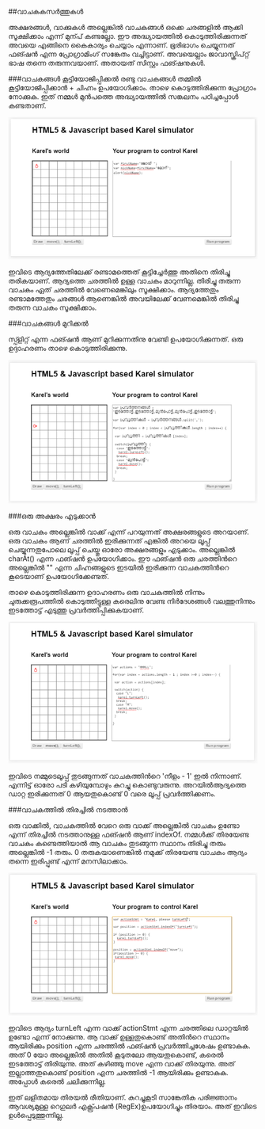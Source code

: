 ##വാചകകസര്‍ത്തുകള്‍

അക്ഷരങ്ങള്‍, വാക്കുകള്‍ അല്ലെങ്കില്‍ വാചകങ്ങള്‍ ഒക്കെ ചരങ്ങളില്‍ ആക്കി സൂക്ഷിക്കാം എന്ന് മുന്പ് കണ്ടല്ലോ. ഈ അദ്ധ്യായത്തില്‍ കൊടുത്തിരിക്കുന്നത് അവയെ എങ്ങിനെ  കൈകാര്യം ചെയ്യാം എന്നാണ്. ഭൂരിഭാഗം ചെയ്യുന്നത് ഫങ്ഷന്‍ എന്ന പ്രോഗ്രാമിംഗ് സങ്കേതം വച്ചിട്ടാണ്. അവയെല്ലാം ജാവാസ്ക്രിപ്റ്റ് ഭാഷ തന്നെ തരുന്നവയാണ്. അതായത് സിസ്റ്റം ഫങ്ഷനുകള്‍.

###വാചകങ്ങള്‍ കൂട്ടിയോജിപ്പിക്കല്‍
രണ്ടു വാചകങ്ങള്‍ തമ്മില്‍ കൂട്ടിയോജിപ്പിക്കാന്‍ + ചിഹ്നം ഉപയോഗിക്കാം. താഴെ കൊടുത്തിരിക്കുന്ന പ്രോഗ്രാം നോക്കുക. ഇത് നമ്മള്‍ മുന്‍പത്തെ അദ്ധ്യായത്തില്‍ സങ്കലനം പഠിച്ചപ്പോള്‍ കണ്ടതാണ്.

![സങ്കലനം](images/ch06/06/02-AddStrings.PNG)

ഇവിടെ ആദ്യത്തേതിലേക്ക് രണ്ടാമത്തെത് കൂട്ടിച്ചേര്‍ത്തു അതിനെ തിരിച്ചു തരികയാണ്. ആദ്യത്തെ ചരത്തില്‍ ഉള്ള വാചകം മാറുന്നില്ല. തിരിച്ചു തരുന്ന വാചകം ഏത് ചരത്തില്‍ വേണെമെങ്കിലും സൂക്ഷിക്കാം. ആദ്യത്തേതും രണ്ടാമത്തേതും ചരങ്ങള്‍ ആണെങ്കില്‍ അവയിലേക്ക് വേണമെങ്കില്‍ തിരിച്ചു തരുന്ന വാചകം സൂക്ഷിക്കാം.

###വാചകങ്ങള്‍ മുറിക്കല്‍

സ്പ്ളിറ്റ് എന്ന ഫങ്ഷന്‍ ആണ് മുറിക്കുന്നതിനു വേണ്ടി ഉപയോഗിക്കുന്നത്. ഒരു ഉദ്ദാഹരണം താഴെ കൊടുത്തിരിക്കുന്നു.

![വാചകങ്ങള്‍ മുറിക്കല്‍](images/ch07/20/01-split.PNG)

###ഒരു അക്ഷരം എടുക്കാന്‍

ഒരു വാചകം അല്ലെങ്കില്‍ വാക്ക് എന്ന് പറയുന്നത് അക്ഷരങ്ങളുടെ അറയാണ്. ഒരു വാചകം ആണ് ചരത്തില്‍ ഇരിക്കുന്നത് എങ്കില്‍ അറയെ ലൂപ്പ് ചെയ്യുന്നതുപോലെ ലൂപ്പ് ചെയ്തു ഓരോ അക്ഷരങ്ങളും എടുക്കാം. അല്ലെങ്കില്‍ charAt() എന്ന ഫങ്ഷന്‍ ഉപയോഗിക്കാം. ഈ ഫങ്ഷന്‍ ഒരു ചരത്തിന്‍റെ അല്ലെങ്കില്‍ "" എന്ന ചിഹ്നങ്ങളുടെ ഇടയില്‍ ഇരിക്കുന്ന വാചകത്തിന്‍റെ കൂടെയാണ് ഉപയോഗിക്കേണ്ടത്.

താഴെ കൊടുത്തിരിക്കുന്ന ഉദാഹരണം ഒരു വാചകത്തില്‍ നിന്നും ചുരുക്കരൂപത്തില്‍ കൊടുത്തിട്ടുള്ള കരെലിനു വേണ്ട നിര്‍ദേശങ്ങള്‍ വലത്തുനിന്നും ഇടത്തോട്ട് എടുത്തു പ്രവര്‍ത്തിപ്പിക്കുകയാണ്. 

![ഒരു അക്ഷരം എടുക്കാന്‍](images/ch07/20/03-loopLetters.PNG)

ഇവിടെ നമ്മുടെലൂപ്പ് തുടങ്ങുന്നത് വാചകത്തിന്‍റെ 'നീളം - 1' ഇല്‍ നിന്നാണ്. എന്നിട്ട് ഓരോ പടി കഴിയുമ്പോഴും കുറച്ചു കൊണ്ടുവരുന്നു. അറയില്‍ആദ്യത്തെ ഡാറ്റ ഇരിക്കുന്നത് 0 ആയതുകൊണ്ട് 0 വരെ ലൂപ്പ് പ്രവര്‍ത്തിക്കണം.

###വാചകത്തില്‍ തിരച്ചില്‍ നടത്താന്‍

ഒരു വാക്കില്‍, വാചകത്തില്‍ വേറെ ഒരു വാക്ക് അല്ലെങ്കില്‍ വാചകം ഉണ്ടോ എന്ന് തിരച്ചില്‍ നടത്താനുള്ള ഫങ്ഷന്‍ ആണ് indexOf. നമ്മള്‍ക്ക് തിരയേണ്ട വാചകം കണ്ടെത്തിയാല്‍ ആ വാചകം തുടങ്ങുന്ന സ്ഥാനം തിരിച്ചു തരും അല്ലെങ്കില്‍ -1 തരും. 0 തരുകയാണെങ്കില്‍ നമുക്ക് തിരയേണ്ട വാചകം ആദ്യം തന്നെ ഇരിപ്പുണ്ട് എന്ന് മനസിലാക്കാം.
 
![വാചകത്തില്‍ തിരച്ചില്‍ നടത്താന്‍](images/ch07/20/05-indexOf.PNG)

ഇവിടെ ആദ്യം turnLeft എന്ന വാക്ക് actionStmt എന്ന ചരത്തിലെ ഡാറ്റയില്‍ ഉണ്ടോ എന്ന് നോക്കുന്നു. ആ വാക്ക് ഉള്ളതുകൊണ്ട് അതിന്‍റെ സ്ഥാനം ആയിരിക്കും position എന്ന ചരത്തില്‍ ഫങ്ഷന്‍ പ്രവര്‍ത്തിച്ചശേഷം ഉണ്ടാകുക. അത് 0 യോ അല്ലെങ്കില്‍ അതില്‍ കൂടുതലോ ആയതുകൊണ്ട്, കരെല്‍ ഇടത്തോട്ട് തിരിയുന്നു. അത് കഴിഞ്ഞു move എന്ന വാക്ക് തിരയുന്നു. അത് ഇല്ലാത്തതുകൊണ്ട് position എന്ന ചരത്തില്‍ -1 ആയിരിക്കും ഉണ്ടാകുക. അപ്പോള്‍ കരെല്‍ ചലിക്കുന്നില്ല.

ഇത് ലളിതമായ തിരയല്‍ രീതിയാണ്‌. കുറച്ചുകൂടി സാങ്കേതിക പരിജ്ഞാനം ആവശ്യമുള്ള റെഗുലര്‍ എക്സ്പ്രഷന്‍ (RegEx)ഉപയോഗിച്ചും തിരയാം. അത് ഇവിടെ ഉള്‍പ്പെടുത്തുന്നില്ല.